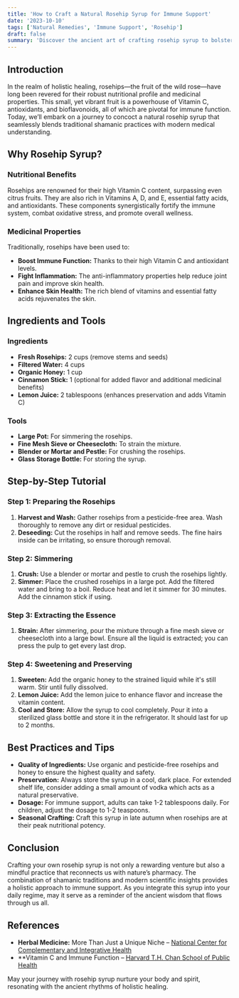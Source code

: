 ```yaml
---
title: 'How to Craft a Natural Rosehip Syrup for Immune Support'
date: '2023-10-10'
tags: ['Natural Remedies', 'Immune Support', 'Rosehip']
draft: false
summary: 'Discover the ancient art of crafting rosehip syrup to bolster your immune system naturally, with a step-by-step guide that blends shamanic wisdom and advanced medical insights.'
---
```


## Introduction

In the realm of holistic healing, rosehips—the fruit of the wild rose—have long been revered for their robust nutritional profile and medicinal properties. This small, yet vibrant fruit is a powerhouse of Vitamin C, antioxidants, and bioflavonoids, all of which are pivotal for immune function. Today, we’ll embark on a journey to concoct a natural rosehip syrup that seamlessly blends traditional shamanic practices with modern medical understanding.

## Why Rosehip Syrup?

### Nutritional Benefits

Rosehips are renowned for their high Vitamin C content, surpassing even citrus fruits. They are also rich in Vitamins A, D, and E, essential fatty acids, and antioxidants. These components synergistically fortify the immune system, combat oxidative stress, and promote overall wellness.

### Medicinal Properties

Traditionally, rosehips have been used to:

- **Boost Immune Function:** Thanks to their high Vitamin C and antioxidant levels.
- **Fight Inflammation:** The anti-inflammatory properties help reduce joint pain and improve skin health.
- **Enhance Skin Health:** The rich blend of vitamins and essential fatty acids rejuvenates the skin.

## Ingredients and Tools

### Ingredients

- **Fresh Rosehips:** 2 cups (remove stems and seeds)
- **Filtered Water:** 4 cups
- **Organic Honey:** 1 cup
- **Cinnamon Stick:** 1 (optional for added flavor and additional medicinal benefits)
- **Lemon Juice:** 2 tablespoons (enhances preservation and adds Vitamin C)

### Tools

- **Large Pot:** For simmering the rosehips.
- **Fine Mesh Sieve or Cheesecloth:** To strain the mixture.
- **Blender or Mortar and Pestle:** For crushing the rosehips.
- **Glass Storage Bottle:** For storing the syrup.

## Step-by-Step Tutorial

### Step 1: Preparing the Rosehips

1. **Harvest and Wash:** Gather rosehips from a pesticide-free area. Wash thoroughly to remove any dirt or residual pesticides.
2. **Deseeding:** Cut the rosehips in half and remove seeds. The fine hairs inside can be irritating, so ensure thorough removal.

### Step 2: Simmering

1. **Crush:** Use a blender or mortar and pestle to crush the rosehips lightly.
2. **Simmer:** Place the crushed rosehips in a large pot. Add the filtered water and bring to a boil. Reduce heat and let it simmer for 30 minutes. Add the cinnamon stick if using.

### Step 3: Extracting the Essence

1. **Strain:** After simmering, pour the mixture through a fine mesh sieve or cheesecloth into a large bowl. Ensure all the liquid is extracted; you can press the pulp to get every last drop.

### Step 4: Sweetening and Preserving

1. **Sweeten:** Add the organic honey to the strained liquid while it's still warm. Stir until fully dissolved.
2. **Lemon Juice:** Add the lemon juice to enhance flavor and increase the vitamin content.
3. **Cool and Store:** Allow the syrup to cool completely. Pour it into a sterilized glass bottle and store it in the refrigerator. It should last for up to 2 months.

## Best Practices and Tips

- **Quality of Ingredients:** Use organic and pesticide-free rosehips and honey to ensure the highest quality and safety.
- **Preservation:** Always store the syrup in a cool, dark place. For extended shelf life, consider adding a small amount of vodka which acts as a natural preservative.
- **Dosage:** For immune support, adults can take 1-2 tablespoons daily. For children, adjust the dosage to 1-2 teaspoons. 
- **Seasonal Crafting:** Craft this syrup in late autumn when rosehips are at their peak nutritional potency.

## Conclusion

Crafting your own rosehip syrup is not only a rewarding venture but also a mindful practice that reconnects us with nature’s pharmacy. The combination of shamanic traditions and modern scientific insights provides a holistic approach to immune support. As you integrate this syrup into your daily regime, may it serve as a reminder of the ancient wisdom that flows through us all.

## References

- **Herbal Medicine:** More Than Just a Unique Niche – [National Center for Complementary and Integrative Health](https://www.nccih.nih.gov/)
- **Vitamin C and Immune Function – [Harvard T.H. Chan School of Public Health](https://www.hsph.harvard.edu/)

May your journey with rosehip syrup nurture your body and spirit, resonating with the ancient rhythms of holistic healing.